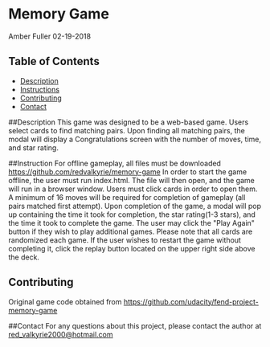 # Memory Game
Amber Fuller 02-19-2018
## Table of Contents
* [Description](#Description)
* [Instructions](#Instructions)
* [Contributing](#Contributing)
* [Contact](#Contact)

##Description
This game was designed to be a web-based game.  Users select cards to find
matching pairs.  Upon finding all matching pairs, the modal will display a
Congratulations screen with the number of moves, time, and star rating.

##Instruction
For offline gameplay, all files must be downloaded
https://github.com/redvalkyrie/memory-game
In order to start the game offline, the user must run index.html.  The file will
then open, and the game will run in a browser window. Users must click cards in
order to open them.  A minimum of 16 moves will be required for completion of
gameplay (all pairs matched first attempt).  Upon completion of the game, a
modal will pop up containing the time it took for completion, the star
rating(1-3 stars), and the time it took to complete the game.  The user may
click the "Play Again" button if they wish to play additional games.  Please note
that all cards are randomized each game. If the user wishes to restart the game
without completing it, click the replay button located on the upper right side
above the deck.

## Contributing
Original game code obtained from https://github.com/udacity/fend-project-memory-game

##Contact
For any questions about this project, please contact the author at
red_valkyrie2000@hotmail.com
